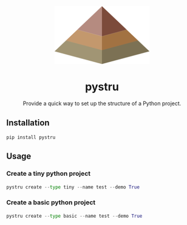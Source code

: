 <div align="center">
    <img width="250px" src="https://raw.githubusercontent.com/hsiangjenli/pystru/master/docs/static/image/logo.svg">
    <h1><strong>pystru</strong></h1>
    Provide a quick way to set up the structure of a Python project.
</div>

## **Installation**
```python
pip install pystru
```

## **Usage**
### Create a tiny python project
```python
pystru create --type tiny --name test --demo True
```
### Create a basic python project
```python
pystru create --type basic --name test --demo True
```